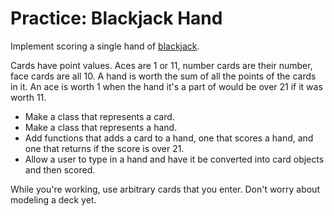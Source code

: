 # Practice: Blackjack Hand
Implement scoring a single hand of [blackjack](https://en.wikipedia.org/wiki/Blackjack).

Cards have point values.
Aces are 1 or 11, number cards are their number, face cards are all 10.
A hand is worth the sum of all the points of the cards in it.
An ace is worth 1 when the hand it's a part of would be over 21 if it was worth 11.

* Make a class that represents a card.
* Make a class that represents a hand.
* Add functions that adds a card to a hand, one that scores a hand, and one that returns if the score is over 21.
* Allow a user to type in a hand and have it be converted into card objects and then scored.

While you're working, use arbitrary cards that you enter.
Don't worry about modeling a deck yet.
